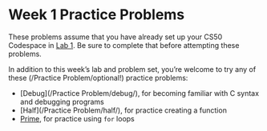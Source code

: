 # Week 1 Practice Problems


These problems assume that you have already set up your CS50 Codespace in [Lab 1](../../labs/1/). Be sure to complete that before attempting these problems.


In addition to this week’s lab and problem set, you’re welcome to try any of these (/Practice Problem/optional!) practice problems:


* [Debug](/Practice Problem/debug/), for becoming familiar with C syntax and debugging programs
* [Half](/Practice Problem/half/), for practice creating a function
* [Prime](prime/), for practice using `for` loops







